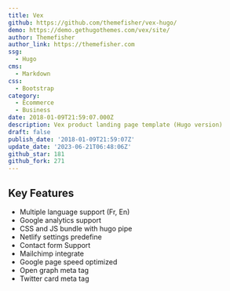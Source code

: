 ```yaml
---
title: Vex
github: https://github.com/themefisher/vex-hugo/
demo: https://demo.gethugothemes.com/vex/site/
author: Themefisher
author_link: https://themefisher.com
ssg:
  - Hugo
cms:
  - Markdown
css:
  - Bootstrap
category:
  - Ecommerce
  - Business
date: 2018-01-09T21:59:07.000Z
description: Vex product landing page template (Hugo version)
draft: false
publish_date: '2018-01-09T21:59:07Z'
update_date: '2023-06-21T06:48:06Z'
github_star: 181
github_fork: 271
---
```


## Key Features

- Multiple language support (Fr, En)
- Google analytics support
- CSS and JS bundle with hugo pipe
- Netlify settings predefine
- Contact form Support
- Mailchimp integrate
- Google page speed optimized
- Open graph meta tag
- Twitter card meta tag
